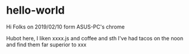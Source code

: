 # hello-world

Hi Folks on 2019/02/10 form ASUS-PC's chrome

Hubot here, I liken xxxx.js and coffee and sth
I've had tacos on the noon and find them far superior to xxx

